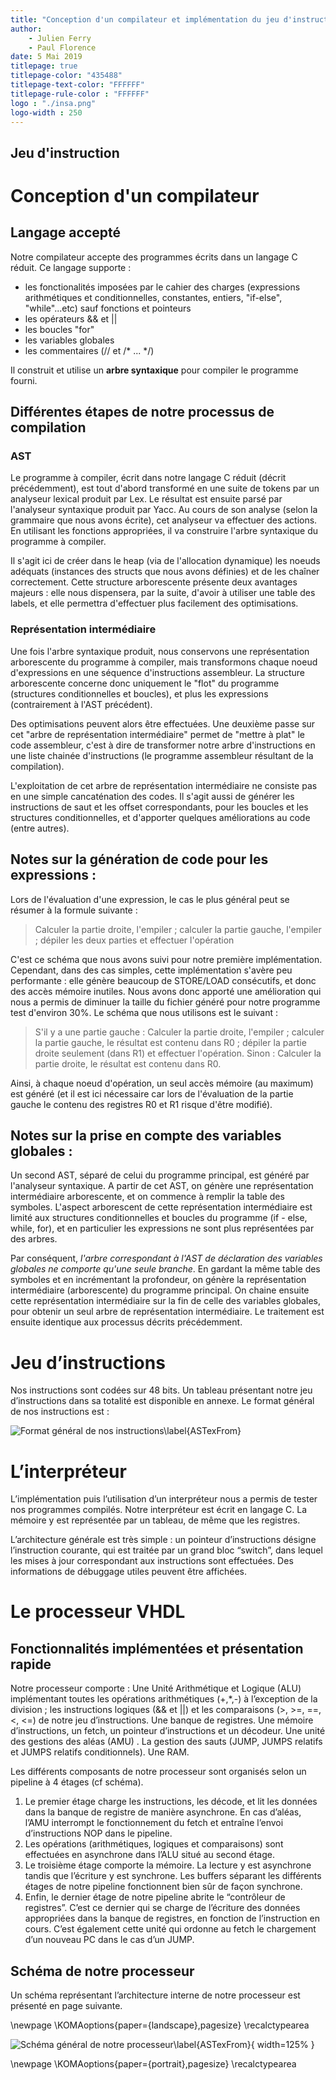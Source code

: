 ```yaml
---
title: "Conception d'un compilateur et implémentation du jeu d'instruction en VHDL"
author: 
	- Julien Ferry
	- Paul Florence
date: 5 Mai 2019
titlepage: true
titlepage-color: "435488"
titlepage-text-color: "FFFFFF"
titlepage-rule-color : "FFFFFF"
logo : "./insa.png"
logo-width : 250
---
```


## Jeu d'instruction

# Conception d'un compilateur

## Langage accepté

Notre compilateur accepte des programmes écrits dans un langage C réduit. Ce langage supporte :

* les fonctionalités imposées par le cahier des charges (expressions arithmétiques et conditionnelles, constantes, entiers, "if-else", "while"...etc) sauf fonctions et pointeurs
* les opérateurs && et ||
* les boucles "for"
* les variables globales
* les commentaires (// et /* ... */)

Il construit et utilise un **arbre syntaxique** pour compiler le programme fourni.

## Différentes étapes de notre processus de compilation

### AST

Le programme à compiler, écrit dans notre langage C réduit (décrit précédemment), est tout d'abord transformé en une suite de tokens par un analyseur lexical produit par Lex. Le résultat est ensuite parsé  par l'analyseur syntaxique produit par Yacc. Au cours de son analyse (selon la grammaire que nous avons écrite), cet analyseur va effectuer des actions. En utilisant les fonctions appropriées, il va construire l'arbre syntaxique du programme à compiler. 

Il s'agit ici de créer dans le heap (via de l'allocation dynamique) les noeuds adéquats (instances des structs que nous avons définies) et de les chaîner correctement. Cette structure arborescente présente deux avantages majeurs : elle nous dispensera, par la suite, d'avoir à utiliser une table des labels, et elle permettra d'effectuer plus facilement des optimisations. 

<!--- ![Extrait d'un programme à compiler\label{ASTexFrom}](./pictures/screenshot_ast_bis.png) --->

<!--- ![AST correspondant construit (et affiché dans la console) \label{ASTex}](./pictures/screenshot_ast_bis_1.png) --->

### Représentation intermédiaire

Une fois l'arbre syntaxique produit, nous conservons une représentation arborescente du programme à compiler, mais transformons chaque noeud d'expressions en une séquence d'instructions assembleur. La structure arborescente concerne donc uniquement le "flot" du programme (structures conditionnelles et boucles), et plus les expressions (contrairement à l'AST précédent). 

Des optimisations peuvent alors être effectuées. Une deuxième passe sur cet "arbre de représentation intermédiaire" permet de "mettre à plat" le code assembleur, c'est à dire de transformer notre arbre d'instructions en une liste chainée d'instructions (le programme assembleur résultant de la compilation).

<!--- ![Arbre de représentation intermédiaire correspondant à l'AST de la figure 2\label{IRTex}](./pictures/screenshot_irt.png) --->

L'exploitation de cet arbre de représentation intermédiaire ne consiste pas en une simple cancaténation des codes. Il s'agit aussi de générer les instructions de saut et les offset correspondants, pour les boucles et les structures conditionnelles, et d'apporter quelques améliorations au code (entre autres).

<!--- ![Code assembleur final provenant de la mise à plat de l'IRT de la figure 3\label{IRTex}](./pictures/screenshot_irt_flatten.png)> --->

## Notes sur la génération de code pour les expressions :

Lors de l'évaluation d'une expression, le cas le plus général peut se résumer à la formule suivante : 

>Calculer la partie droite, l'empiler ; calculer la partie gauche, l'empiler ; dépiler les deux parties et effectuer l'opération

C'est ce schéma que nous avons suivi pour notre première implémentation. Cependant, dans des cas simples, cette implémentation s'avère peu performante : elle génère beaucoup de STORE/LOAD consécutifs, et donc des accès mémoire inutiles. Nous avons donc apporté une amélioration qui nous a permis de diminuer la taille du fichier généré pour notre programme test d'environ 30%.
Le schéma que nous utilisons est le suivant :

>S'il y a une partie gauche :
>Calculer la partie droite, l'empiler ; calculer la partie gauche, le résultat est contenu dans R0 ; dépiler la partie droite seulement (dans R1) et effectuer l'opération.
>Sinon :
>Calculer la partie droite, le résultat est contenu dans R0.

Ainsi, à chaque noeud d'opération, un seul accès mémoire (au maximum) est généré (et il est ici nécessaire car lors de l'évaluation de la partie gauche le contenu des registres R0 et R1 risque d'être modifié).

## Notes sur la prise en compte des variables globales :

Un second AST, séparé de celui du programme principal, est généré par l'analyseur syntaxique. A partir de cet AST, on génère une représentation intermédiaire arborescente, et on commence à remplir la table des symboles. L'aspect arborescent de cette représentation intermédiaire est limité aux structures conditionnelles et boucles du programme (if - else, while, for), et en particulier les expressions ne sont plus représentées par des arbres. 

Par conséquent, *l'arbre correspondant à l'AST de déclaration des variables globales ne comporte qu'une seule branche*. En gardant la même table des symboles et en incrémentant la profondeur, on génère la représentation intermédiaire (arborescente) du programme principal. On chaine ensuite cette représentation intermédiaire sur la fin de celle des variables globales, pour obtenir un seul arbre de représentation intermédiaire. Le traitement est ensuite identique aux processus décrits précédemment.

# Jeu d’instructions

Nos instructions sont codées sur 48 bits.
Un tableau présentant notre jeu d’instructions dans sa totalité est disponible en annexe.
Le format général de nos instructions est :

![Format général de nos instructions\label{ASTexFrom}](./pictures/instruction_format.png)

# L’interpréteur

L’implémentation puis l’utilisation d’un interpréteur nous a permis de tester nos programmes compilés. Notre interpréteur est écrit en langage C. La mémoire y est représentée par un tableau, de même que les registres. 

L’architecture générale est très simple : un pointeur d’instructions désigne l’instruction courante, qui est traitée par un grand bloc “switch”, dans lequel les mises à jour correspondant aux instructions sont effectuées. Des informations de débuggage utiles peuvent être affichées.

# Le processeur VHDL

## Fonctionnalités implémentées et présentation rapide

Notre processeur comporte :
Une Unité Arithmétique et Logique (ALU) implémentant toutes les opérations arithmétiques (+,*,-) à l’exception de la division ; les instructions logiques (&& et ||) et les comparaisons (>, >=, ==, <, <=) de notre jeu d’instructions.
Une banque de registres.
Une mémoire d’instructions, un fetch, un pointeur d’instructions et un décodeur.
Une unité des gestions des aléas (AMU) .
La gestion des sauts (JUMP, JUMPS relatifs et JUMPS relatifs conditionnels).
Une RAM.

Les différents composants de notre processeur sont organisés selon un pipeline à 4 étages (cf schéma).

1. Le premier étage charge les instructions, les décode, et lit les données dans la banque de registre de manière asynchrone. En cas d’aléas, l’AMU interrompt le fonctionnement du fetch et entraîne l’envoi d’instructions NOP dans le pipeline.
2. Les opérations (arithmétiques, logiques et comparaisons) sont effectuées en asynchrone dans l’ALU situé au second étage.
3. Le troisième étage comporte la mémoire. La lecture y est asynchrone tandis que l’écriture y est synchrone.
Les buffers séparant les différents étages de notre pipeline fonctionnent bien sûr de façon synchrone.
4. Enfin, le dernier étage de notre pipeline abrite le “contrôleur de registres”. C’est ce dernier qui se charge de l’écriture des données appropriées dans la banque de registres, en fonction de l’instruction en cours. C’est également cette unité qui ordonne au fetch le chargement d’un nouveau PC dans le cas d’un JUMP.

## Schéma de notre processeur

Un schéma représentant l’architecture interne de notre processeur est présenté en page suivante.

\newpage
\KOMAoptions{paper={landscape},pagesize}
\recalctypearea

![Schéma général de notre processeur\label{ASTexFrom}](./pictures/processeur.png){ width=125% }



\newpage
\KOMAoptions{paper={portrait},pagesize}
\recalctypearea

